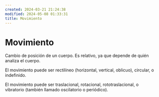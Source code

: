 ```yaml
---
created: 2024-03-21 21:24:38
modified: 2024-05-08 01:33:31
title: Movimiento
---
```


# Movimiento

Cambio de posición de un cuerpo. Es relativo, ya que depende de quién analiza el cuerpo.

El movimiento puede ser rectilíneo (horizontal, vertical, oblicuo), circular, o indefinido.

El movimiento puede ser traslacional, rotacional, rototraslacional, o vibratorio (también llamado oscilatorio o periódico).
